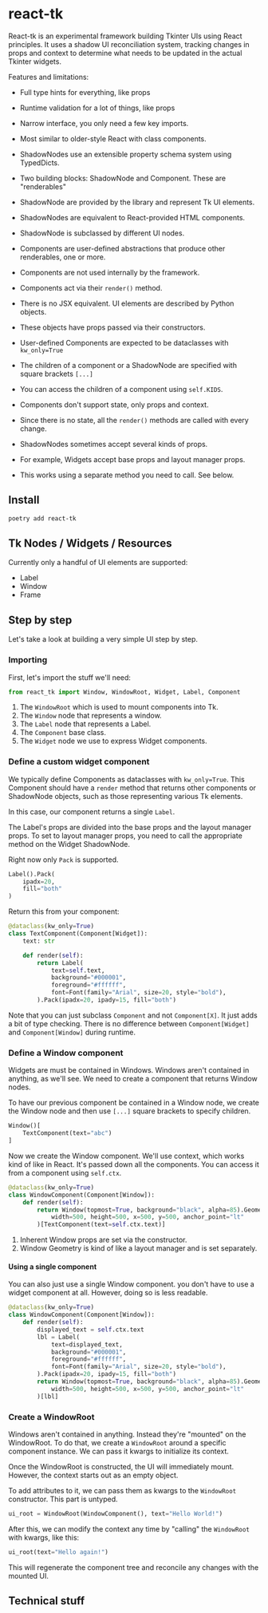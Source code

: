# react-tk

React-tk is an experimental framework building Tkinter UIs using React principles. It uses a shadow UI reconciliation system, tracking changes in props and context to determine what needs to be updated in the actual Tkinter widgets.

Features and limitations:

- Full type hints for everything, like props
- Runtime validation for a lot of things, like props
- Narrow interface, you only need a few key imports.
- Most similar to older-style React with class components.
- ShadowNodes use an extensible property schema system using TypedDicts.

- Two building blocks: ShadowNode and Component. These are "renderables"
- ShadowNode are provided by the library and represent Tk UI elements.
- ShadowNodes are equivalent to React-provided HTML components.
- ShadowNode is subclassed by different UI nodes.
- Components are user-defined abstractions that produce other renderables, one or more.
- Components are not used internally by the framework.
- Components act via their `render()` method.

- There is no JSX equivalent. UI elements are described by Python objects.
- These objects have props passed via their constructors.
- User-defined Components are expected to be dataclasses with `kw_only=True`
- The children of a component or a ShadowNode are specified with square brackets `[...]`
- You can access the children of a component using `self.KIDS`.

- Components don't support state, only props and context.
- Since there is no state, all the `render()` methods are called with every change.

- ShadowNodes sometimes accept several kinds of props.
- For example, Widgets accept base props and layout manager props.
- This works using a separate method you need to call. See below.

## Install

```bash
poetry add react-tk
```

## Tk Nodes / Widgets / Resources

Currently only a handful of UI elements are supported:

- Label
- Window
- Frame

## Step by step

Let's take a look at building a very simple UI step by step.

### Importing

First, let's import the stuff we'll need:

```python
from react_tk import Window, WindowRoot, Widget, Label, Component
```

1. The `WindowRoot` which is used to mount components into Tk.
2. The `Window` node that represents a window.
3. The `Label` node that represents a Label.
4. The `Component` base class.
5. The `Widget` node we use to express Widget components.

### Define a custom widget component

We typically define Components as dataclasses with `kw_only=True`. This Component should have a `render` method that returns other components or ShadowNode objects, such as those representing various Tk elements.

In this case, our component returns a single `Label`.

The Label's props are divided into the base props and the layout manager props. To set to layout manager props, you need to call the appropriate method on the Widget ShadowNode.

Right now only `Pack` is supported.

```python
Label().Pack(
    ipadx=20,
    fill="both"
)
```

Return this from your component:

```python
@dataclass(kw_only=True)
class TextComponent(Component[Widget]):
    text: str

    def render(self):
        return Label(
            text=self.text,
            background="#000001",
            foreground="#ffffff",
            font=Font(family="Arial", size=20, style="bold"),
        ).Pack(ipadx=20, ipady=15, fill="both")
```

Note that you can just subclass `Component` and not `Component[X]`. It just adds a bit of type checking. There is no difference between `Component[Widget]` and `Component[Window]` during runtime.

### Define a Window component

Widgets are must be contained in Windows. Windows aren't contained in anything, as we'll see. We need to create a component that returns Window nodes.

To have our previous component be contained in a Window node, we create the Window node and then use `[...]` square brackets to specify children.

```py
Window()[
    TextComponent(text="abc")
]
```

Now we create the Window component. We'll use context, which works kind of like in React. It's passed down all the components. You can access it from a component using `self.ctx`.

```py
@dataclass(kw_only=True)
class WindowComponent(Component[Window]):
    def render(self):
        return Window(topmost=True, background="black", alpha=85).Geometry(
            width=500, height=500, x=500, y=500, anchor_point="lt"
        )[TextComponent(text=self.ctx.text)]
```

1. Inherent Window props are set via the constructor.
2. Window Geometry is kind of like a layout manager and is set separately.

#### Using a single component

You can also just use a single Window component. you don't have to use a widget component at all. However, doing so is less readable.

```py
@dataclass(kw_only=True)
class WindowComponent(Component[Window]):
    def render(self):
        displayed_text = self.ctx.text
        lbl = Label(
            text=displayed_text,
            background="#000001",
            foreground="#ffffff",
            font=Font(family="Arial", size=20, style="bold"),
        ).Pack(ipadx=20, ipady=15, fill="both")
        return Window(topmost=True, background="black", alpha=85).Geometry(
            width=500, height=500, x=500, y=500, anchor_point="lt"
        )[lbl]
```

### Create a WindowRoot

Windows aren't contained in anything. Instead they're "mounted" on the WindowRoot. To do that, we create a `WindowRoot` around a specific component instance. We can pass it kwargs to initialize its context.

Once the WindowRoot is constructed, the UI will immediately mount. However, the context starts out as an empty object.

To add attributes to it, we can pass them as kwargs to the `WindowRoot` constructor. This part is untyped.

```py
ui_root = WindowRoot(WindowComponent(), text="Hello World!")
```

After this, we can modify the context any time by "calling" the `WindowRoot` with kwargs, like this:

```py
ui_root(text="Hello again!")
```

This will regenerate the component tree and reconcile any changes with the mounted UI.

## Technical stuff
